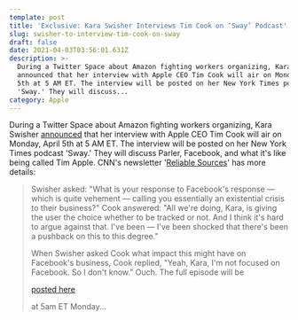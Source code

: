 ```yaml
---
template: post
title: 'Exclusive: Kara Swisher Interviews Tim Cook on ‘Sway’ Podcast'
slug: swisher-to-interview-tim-cook-on-sway
draft: false
date: 2021-04-03T03:56:01.631Z
description: >-
  During a Twitter Space about Amazon fighting workers organizing, Kara Swisher
  announced that her interview with Apple CEO Tim Cook will air on Monday, April
  5th at 5 AM ET. The interview will be posted on her New York Times podcast
  'Sway.' They will discuss...
category: Apple
---
```

During a Twitter Space about Amazon fighting workers organizing, Kara Swisher [announced](https://twitter.com/karaswisher/status/1378202318542417920?s=21) that her interview with Apple CEO Tim Cook will air on Monday, April 5th at 5 AM ET. The interview will be posted on her New York Times podcast 'Sway.' They will discuss Parler, Facebook, and what it's like being called Tim Apple. CNN's newsletter '[Reliable Sources](https://view.newsletters.cnn.com/messages/1617417656640bb60ca05bb13/raw?utm_term=1617417656640bb60ca05bb13&utm_source=cnn_Reliable+Sources+-+April+2%2C+2021&utm_medium=email&utm_campaign=1617417656642&bt_ee=A4lpJiv%2FS5L3170G8gJqgP1wA98dG8V%2BTCOPhj4LT2RlPeSTnpcjauoDBghDU0ix&bt_user_id&bt_ts=1617417656642)' has more details:

> Swisher asked: "What is your response to Facebook's response — which is quite vehement — calling you essentially an existential crisis to their business?" Cook answered: "All we're doing, Kara, is giving the user the choice whether to be tracked or not. And I think it's hard to argue against that. I've been — I've been shocked that there's been a pushback on this to this degree." 
>
> When Swisher asked Cook what impact this might have on Facebook's business, Cook replied, "Yeah, Kara, I'm not focused on Facebook. So I don't know." Ouch. The full episode will be 
>
> [posted here](https://www.nytimes.com/column/sway)
>
>  at 5am ET Monday...
